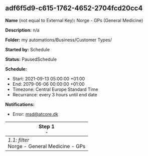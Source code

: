 ## adf6f5d9-c615-1762-4652-2704fcd20cc4

**Name** (not equal to External Key)**:** Norge - GPs (General Medicine)

**Description:** n/a

**Folder:** my automations/Business/Customer Types/

**Started by:** Schedule

**Status:** PausedSchedule

**Schedule:**

* Start: 2021-09-13 05:00:00 +01:00
* End: 2079-06-06 00:00:00 +01:00
* Timezone: Central Europe Standard Time
* Recurrance: every 3 hours until end date

**Notifications:**

* Error: msd@atcore.dk

| Step 1<br>_<small>-</small>_ |
| --- |
| _1.1: filter_<br>Norge - General Medicine - GPs |
